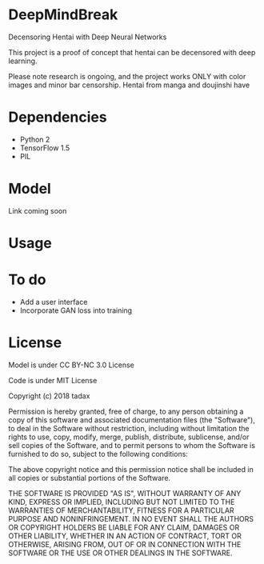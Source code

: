 # DeepMindBreak
Decensoring Hentai with Deep Neural Networks

This project is a proof of concept that hentai can be decensored with deep learning. 

Please note research is ongoing, and the project works ONLY with color images and minor bar censorship. Hentai from manga and doujinshi have 

# Dependencies

- Python 2
- TensorFlow 1.5
- PIL

# Model
Link coming soon

# Usage

# To do
- Add a user interface
- Incorporate GAN loss into training

# License

Model is under CC BY-NC 3.0 License

Code is under MIT License

Copyright (c) 2018 tadax

Permission is hereby granted, free of charge, to any person obtaining a copy
of this software and associated documentation files (the "Software"), to deal
in the Software without restriction, including without limitation the rights
to use, copy, modify, merge, publish, distribute, sublicense, and/or sell
copies of the Software, and to permit persons to whom the Software is
furnished to do so, subject to the following conditions:

The above copyright notice and this permission notice shall be included in all
copies or substantial portions of the Software.

THE SOFTWARE IS PROVIDED "AS IS", WITHOUT WARRANTY OF ANY KIND, EXPRESS OR
IMPLIED, INCLUDING BUT NOT LIMITED TO THE WARRANTIES OF MERCHANTABILITY,
FITNESS FOR A PARTICULAR PURPOSE AND NONINFRINGEMENT. IN NO EVENT SHALL THE
AUTHORS OR COPYRIGHT HOLDERS BE LIABLE FOR ANY CLAIM, DAMAGES OR OTHER
LIABILITY, WHETHER IN AN ACTION OF CONTRACT, TORT OR OTHERWISE, ARISING FROM,
OUT OF OR IN CONNECTION WITH THE SOFTWARE OR THE USE OR OTHER DEALINGS IN THE
SOFTWARE.